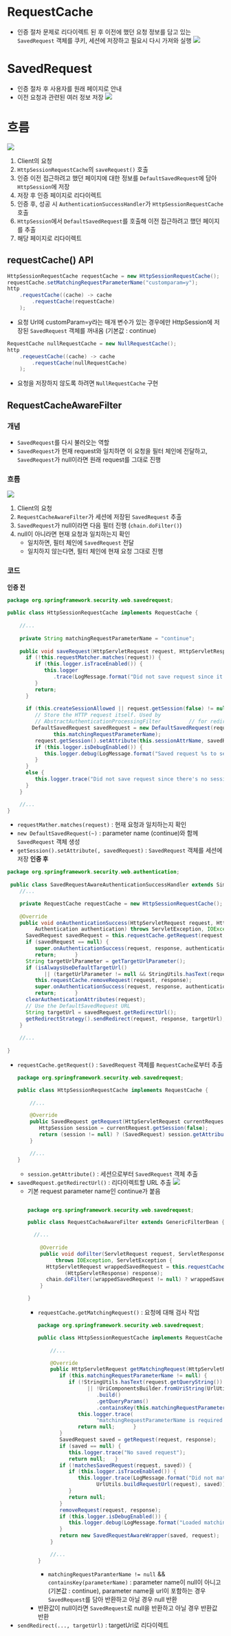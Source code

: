 # RequestCache
- 인증 절차 문제로 리다이렉트 된 후 이전에 했던 요청 정보를 담고 있는 `SavedRequest` 객체를 쿠키, 세션에 저장하고 필요시 다시 가져와 실행
![](https://i.imgur.com/NeLAuOT.png)
# SavedRequest
- 인증 절차 후 사용자를 원래 페이지로 안내
- 이전 요청과 관련된 여러 정보 저장
![](https://i.imgur.com/621FQ9b.png)
# 흐름
![](https://i.imgur.com/eE6vyDF.png)
1. Client의 요청
2. `HttpSessionRequestCache`의 `saveRequest()` 호출
3. 인증 이전 접근하려고 했던 페이지에 대한 정보를 `DefaultSavedRequest`에 담아 `HttpSession`에 저장
4. 저장 후 인증 페이지로 리다이렉트
5. 인증 후, 성공 시 `AuthenticationSuccessHandler`가 `HttpSessionRequestCache` 호출
6. `HttpSession`에서 `DefaultSavedRequest`를 호출해 이전 접근하려고 했던 페이지를 추출
7. 해당 페이지로 리다이렉트
## requestCache() API
```java
HttpSessionRequestCache requestCache = new HttpSessionRequestCache();
requestCache.setMatchingRequestParameterName("customparam=y");
http
	.requestCache((cache) -> cache
		.requestCache(requestCache)
	);
```
- 요청 Url에 customParam=y라는 매개 변수가 있는 경우에만 HttpSession에 저장된 `SavedRequest` 객체를 꺼내옴 (기본값 : continue)
```java
RequestCache nullRequestCache = new NullRequestCache();
http
	.reqeuestCache((cache) -> cache
		.requestCache(nullRequestCache)
	);
```
- 요청을 저장하지 않도록 하려면 `NullRequestCache` 구현
## RequestCacheAwareFilter
### 개념
- `SavedRequest`를 다시 불러오는 역할
- `SavedRequest`가 현재 request와 일치하면 이 요청을 필터 체인에 전달하고, `SavedRequest`가 null이라면 원래 request를 그대로 진행
### 흐름
![](https://i.imgur.com/QX4UuWc.png)
1. Client의 요청
2. `RequestCacheAwareFilter`가 세션에 저장된 `SavedRequest` 추출
3. `SavedRequest`가 null이라면 다음 필터 진행 (`chain.doFilter()`)
4. null이 아니라면 현재 요청과 일치하는지 확인
	- 일치하면, 필터 체인에 `SavedRequest` 전달
	- 일치하지 않는다면, 필터 체인에 현재 요청 그대로 진행
### 코드
**인증 전**
```java
package org.springframework.security.web.savedrequest;  
  
public class HttpSessionRequestCache implements RequestCache {  
  
	//...
	
	private String matchingRequestParameterName = "continue";  
	
	public void saveRequest(HttpServletRequest request, HttpServletResponse response) {  
	  if (!this.requestMatcher.matches(request)) {  
		 if (this.logger.isTraceEnabled()) {  
			this.logger  
			   .trace(LogMessage.format("Did not save request since it did not match [%s]", this.requestMatcher));  
		 }  
		 return;  
	  }  
	
	  if (this.createSessionAllowed || request.getSession(false) != null) {  
		 // Store the HTTP request itself. Used by  
		 // AbstractAuthenticationProcessingFilter         // for redirection after successful authentication (SEC-29)         
		DefaultSavedRequest savedRequest = new DefaultSavedRequest(request, this.portResolver,  
			   this.matchingRequestParameterName);  
		 request.getSession().setAttribute(this.sessionAttrName, savedRequest);  
		 if (this.logger.isDebugEnabled()) {  
			this.logger.debug(LogMessage.format("Saved request %s to session", savedRequest.getRedirectUrl()));  
		 }  
	  }  
	  else {  
		 this.logger.trace("Did not save request since there's no session and createSessionAllowed is false");  
	  }  
	}  

	//...
}
```
- `requestMather.matches(request)` : 현재 요청과 일치하는지 확인
- `new DefaultSavedRequest(~)` : parameter name (continue)와 함께 `SavedRequest` 객체 생성
- `getSession().setAttribute(, savedRequest)` : `SavedRequest` 객체를 세션에 저장
**인증 후**
```java
package org.springframework.security.web.authentication;  
  
 public class SavedRequestAwareAuthenticationSuccessHandler extends SimpleUrlAuthenticationSuccessHandler {  
	//...

	private RequestCache requestCache = new HttpSessionRequestCache();  
	
	@Override  
	public void onAuthenticationSuccess(HttpServletRequest request, HttpServletResponse response,  
		 Authentication authentication) throws ServletException, IOException {  
	  SavedRequest savedRequest = this.requestCache.getRequest(request, response);  
	  if (savedRequest == null) {  
		 super.onAuthenticationSuccess(request, response, authentication);  
		 return;      }  
	  String targetUrlParameter = getTargetUrlParameter();  
	  if (isAlwaysUseDefaultTargetUrl()  
			|| (targetUrlParameter != null && StringUtils.hasText(request.getParameter(targetUrlParameter)))) {  
		 this.requestCache.removeRequest(request, response);  
		 super.onAuthenticationSuccess(request, response, authentication);  
		 return;      }  
	  clearAuthenticationAttributes(request);  
	  // Use the DefaultSavedRequest URL  
	  String targetUrl = savedRequest.getRedirectUrl();  
	  getRedirectStrategy().sendRedirect(request, response, targetUrl);  
	}  
	
	//...
  
}
```
- `requestCache.getRequest()` : `SavedRequest` 객체를 `RequestCache`로부터 추출
	```java
	package org.springframework.security.web.savedrequest;  
  
	public class HttpSessionRequestCache implements RequestCache {  
	  
		//...

		@Override  
		public SavedRequest getRequest(HttpServletRequest currentRequest, HttpServletResponse response) {  
		   HttpSession session = currentRequest.getSession(false);  
		   return (session != null) ? (SavedRequest) session.getAttribute(this.sessionAttrName) : null;  
		}

		//...
	}
	```
	- `session.getAttribute()` : 세션으로부터 `SavedRequest` 객체 추출
- `savedRequest.getRedirectUrl()` : 리다이렉트할 URL 추출
	![](https://i.imgur.com/Kmzb1Sp.png)
	- 기본 request parameter name인 continue가 붙음
		```java

		package org.springframework.security.web.savedrequest;

		public class RequestCacheAwareFilter extends GenericFilterBean {  
  
		  //...
		  
			@Override  
			public void doFilter(ServletRequest request, ServletResponse response, FilterChain chain)  
				 throws IOException, ServletException {  
			  HttpServletRequest wrappedSavedRequest = this.requestCache.getMatchingRequest((HttpServletRequest) request,  
					(HttpServletResponse) response);  
			  chain.doFilter((wrappedSavedRequest != null) ? wrappedSavedRequest : request, response);  
			}  

		}
		```
		- `requestCache.getMatchingRequest()` : 요청에 대해 검사 작업
			```java
			package org.springframework.security.web.savedrequest;  
  
			public class HttpSessionRequestCache implements RequestCache {  
			  
				//...
		
				@Override  
				public HttpServletRequest getMatchingRequest(HttpServletRequest request, HttpServletResponse response) {  
				   if (this.matchingRequestParameterName != null) {  
				      if (!StringUtils.hasText(request.getQueryString())  
				            || !UriComponentsBuilder.fromUriString(UrlUtils.buildRequestUrl(request))  
				               .build()  
				               .getQueryParams()  
				               .containsKey(this.matchingRequestParameterName)) {  
				         this.logger.trace(  
				               "matchingRequestParameterName is required for getMatchingRequest to lookup a value, but not provided");  
				         return null;      }  
				   }  
				   SavedRequest saved = getRequest(request, response);  
				   if (saved == null) {  
				      this.logger.trace("No saved request");  
				      return null;   }  
				   if (!matchesSavedRequest(request, saved)) {  
				      if (this.logger.isTraceEnabled()) {  
				         this.logger.trace(LogMessage.format("Did not match request %s to the saved one %s",  
				               UrlUtils.buildRequestUrl(request), saved));  
				      }  
				      return null;  
				   }  
				   removeRequest(request, response);  
				   if (this.logger.isDebugEnabled()) {  
				      this.logger.debug(LogMessage.format("Loaded matching saved request %s", saved.getRedirectUrl()));  
				   }  
				   return new SavedRequestAwareWrapper(saved, request);  
				}
		
				//...
			}
			```
			- `matchingRequestParamterName != null` && `containsKey(parameterName)` : parameter name이 null이 아니고 (기본값 : continue), parameter name을 url이 포함하는 경우 `SavedRequest`를 담아 반환하고 아닐 경우 null 반환
		- 반환값이 null이라면 `SavedRequest`로 null을 반환하고 아닐 경우 반환값 반환
- `sendRedirect(..., targetUrl)` : targetUrl로 리다이렉트